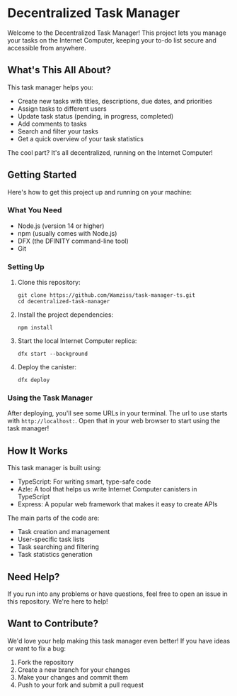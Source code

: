 # Decentralized Task Manager

Welcome to the Decentralized Task Manager! This project lets you manage your tasks on the Internet Computer, keeping your to-do list secure and accessible from anywhere.

## What's This All About?

This task manager helps you:

- Create new tasks with titles, descriptions, due dates, and priorities
- Assign tasks to different users
- Update task status (pending, in progress, completed)
- Add comments to tasks
- Search and filter your tasks
- Get a quick overview of your task statistics

The cool part? It's all decentralized, running on the Internet Computer!

## Getting Started

Here's how to get this project up and running on your machine:

### What You Need

- Node.js (version 14 or higher)
- npm (usually comes with Node.js)
- DFX (the DFINITY command-line tool)
- Git

### Setting Up

1. Clone this repository:
   ```
   git clone https://github.com/Wamziss/task-manager-ts.git
   cd decentralized-task-manager
   ```

2. Install the project dependencies:
   ```
   npm install
   ```

3. Start the local Internet Computer replica:
   ```
   dfx start --background
   ```

4. Deploy the canister:
   ```
   dfx deploy
   ```

### Using the Task Manager

After deploying, you'll see some URLs in your terminal. The url to use starts with `http://localhost:`. Open that in your web browser to start using the task manager!

## How It Works

This task manager is built using:

- TypeScript: For writing smart, type-safe code
- Azle: A tool that helps us write Internet Computer canisters in TypeScript
- Express: A popular web framework that makes it easy to create APIs

The main parts of the code are:

- Task creation and management
- User-specific task lists
- Task searching and filtering
- Task statistics generation

## Need Help?

If you run into any problems or have questions, feel free to open an issue in this repository. We're here to help!

## Want to Contribute?

We'd love your help making this task manager even better! If you have ideas or want to fix a bug:

1. Fork the repository
2. Create a new branch for your changes
3. Make your changes and commit them
4. Push to your fork and submit a pull request
